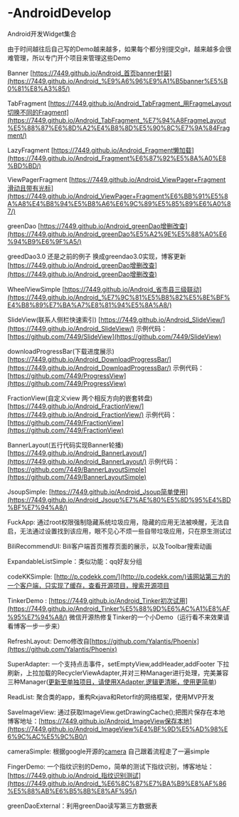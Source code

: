# -AndroidDevelop
Android开发Widget集合

由于时间越往后自己写的Demo越来越多，如果每个都分别提交git，越来越多会很难管理，所以专门开个项目来管理这些Demo

Banner [https://7449.github.io/Android_首页banner封装](https://7449.github.io/Android_%E9%A6%96%E9%A1%B5banner%E5%B0%81%E8%A3%85/)

TabFragment [https://7449.github.io/Android_TabFragment_用FragmeLayout切换不同的Fragment](https://7449.github.io/Android_TabFragment_%E7%94%A8FragmeLayout%E5%88%87%E6%8D%A2%E4%B8%8D%E5%90%8C%E7%9A%84Fragment/)

LazyFragment [https://7449.github.io/Android_Fragment懒加载](https://7449.github.io/Android_Fragment%E6%87%92%E5%8A%A0%E8%BD%BD/)

ViewPagerFragment [https://7449.github.io/Android_ViewPager+Fragment滑动且带有光标](https://7449.github.io/Android_ViewPager+Fragment%E6%BB%91%E5%8A%A8%E4%B8%94%E5%B8%A6%E6%9C%89%E5%85%89%E6%A0%87/)

greenDao [https://7449.github.io/Android_greenDao增删改查](https://7449.github.io/Android_greenDao%E5%A2%9E%E5%88%A0%E6%94%B9%E6%9F%A5/)

greedDao3.0 还是之前的例子 换成greendao3.0实现，博客更新[https://7449.github.io/Android_greenDao增删改查](https://7449.github.io/Android_greenDao增删改查)

WheelViewSimple [https://7449.github.io/Android_省市县三级联动](https://7449.github.io/Android_%E7%9C%81%E5%B8%82%E5%8E%BF%E4%B8%89%E7%BA%A7%E8%81%94%E5%8A%A8/)

SlideView(联系人侧栏快速索引) [https://7449.github.io/Android_SlideView/](https://7449.github.io/Android_SlideView/) 示例代码：[https://github.com/7449/SlideView](https://github.com/7449/SlideView)

downloadProgressBar(下载进度展示) [https://7449.github.io/Android_DownloadProgressBar/](https://7449.github.io/Android_DownloadProgressBar/) 示例代码：[https://github.com/7449/ProgressView](https://github.com/7449/ProgressView)

FractionView(自定义view 两个相反方向的嵌套转盘) [https://7449.github.io/Android_FractionView/](https://7449.github.io/Android_FractionView/) 示例代码：[https://github.com/7449/FractionView](https://github.com/7449/FractionView)

BannerLayout(五行代码实现Banner轮播) [https://7449.github.io/Android_BannerLayout/](https://7449.github.io/Android_BannerLayout/) 示例代码：[https://github.com/7449/BannerLayoutSimple](https://github.com/7449/BannerLayoutSimple)

JsoupSimple: [https://7449.github.io/Android_Jsoup简单使用](https://7449.github.io/Android_Jsoup%E7%AE%80%E5%8D%95%E4%BD%BF%E7%94%A8/)

FuckApp: 通过root权限强制隐藏系统垃圾应用，隐藏的应用无法被唤醒，无法自启，无法通过设置找到该应用，眼不见心不烦一些自带垃圾应用，只在原生测试过

BiliRecommendUI: Bili客户端首页推荐页面的展示，以及Toolbar搜索动画

ExpandableListSimple：类似功能：qq好友分组

codeKKSimple: [http://p.codekk.com/](http://p.codekk.com/)该网站第三方的一个客户端，只实现了缓存，查看开源项目，搜索开源项目

TinkerDemo :  [https://7449.github.io/Android_Tinker初次试用](https://7449.github.io/Android_Tinker%E5%88%9D%E6%AC%A1%E8%AF%95%E7%94%A8/) 微信开源热修复Tinker的一个小Demo（运行看不来效果请看博客一步一步来） 

RefreshLayout: Demo修改自[https://github.com/Yalantis/Phoenix](https://github.com/Yalantis/Phoenix)

SuperAdapter: 一个支持点击事件，setEmptyView,addHeader,addFooter 下拉刷新，上拉加载的RecyclerViewAdapter,并对三种Manager进行处理，完美兼容三种Manager([更新至单独项目，请使用XAdapter,逻辑更清晰，使用更简单](https://github.com/7449/XAdapter))


ReadList: 聚合类的app，重构Rxjava和Retorfit的网络框架，使用MVP开发

SaveImageView: 通过获取ImageView.getDrawingCache();把图片保存在本地 博客地址：[https://7449.github.io/Android_ImageView保存本地](https://7449.github.io/Android_ImageView%E4%BF%9D%E5%AD%98%E6%9C%AC%E5%9C%B0/)

cameraSimple: 根据google开源的[camera](https://github.com/google/cameraview) 自己跟着流程走了一遍simple

FingerDemo: 一个指纹识别的Demo，简单的测试下指纹识别，博客地址：[https://7449.github.io/Android_指纹识别测试](https://7449.github.io/Android_%E6%8C%87%E7%BA%B9%E8%AF%86%E5%88%AB%E6%B5%8B%E8%AF%95/)

greenDaoExternal：利用greenDao读写第三方数据表